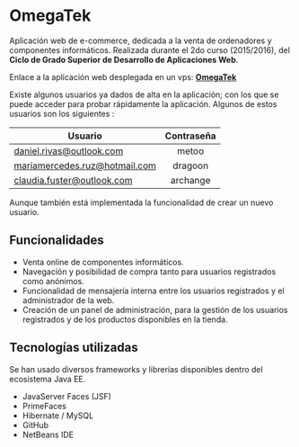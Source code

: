 # OmegaTek

Aplicación web de e-commerce, dedicada a la venta de ordenadores y componentes informáticos.
Realizada durante el 2do curso (2015/2016), del **Ciclo de Grado Superior de Desarrollo de Aplicaciones Web**.

Enlace a la aplicación web desplegada en un vps: [ **OmegaTek** ](http://92.222.86.6:8080/OmegaTek/)

Existe algunos usuarios ya dados de alta en la aplicación; con los que se puede acceder para probar rápidamente la aplicación. Algunos de estos usuarios son los siguientes :

| Usuario                         |  Contraseña |
| --------------------------------|:-----------:|
| daniel.rivas@outlook.com        | metoo       |
| mariamercedes.ruz@hotmail.com   | dragoon     |
| claudia.fuster@outlook.com      | archange    |

Aunque también está implementada la funcionalidad de crear un nuevo usuario.

## Funcionalidades

- Venta online de componentes informáticos.
- Navegación y posibilidad de compra tanto para usuarios registrados como anónimos.
- Funcionalidad de mensajería interna entre los usuarios registrados y el administrador de la web.
- Creación de un panel de administración, para la gestión de los usuarios registrados y de los productos disponibles en la tienda.

## Tecnologías utilizadas
Se han usado diversos frameworks y librerías disponibles dentro del ecosistema Java EE.
- JavaServer Faces (JSF)
- PrimeFaces
- Hibernate / MySQL
- GitHub
- NetBeans IDE
